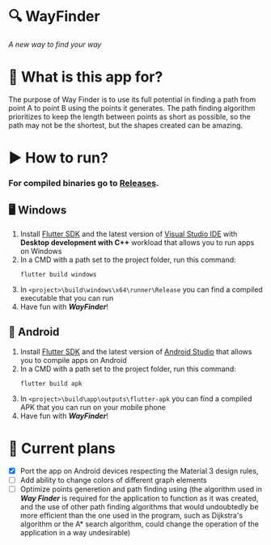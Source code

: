 # 🔍 WayFinder

*A new way to find your way*

# 🤔 What is this app for?

The purpose of Way Finder is to use its full potential in finding a path from point A to point B using the points it generates. The path finding algorithm prioritizes to keep the length between points as short as possible, so the path may not be the shortest, but the shapes created can be amazing.

# ▶️ How to run?

### For compiled binaries go to [Releases](https://github.com/vilible/way_finder/releases).

## 🖥️ Windows

1. Install [Flutter SDK](https://flutter.dev/) and the latest version of [Visual Studio IDE](https://visualstudio.microsoft.com/pl/) with **Desktop development with C++** workload that allows you to run apps on Windows
2. In a CMD with a path set to the project folder, run this command:
    ```
    flutter build windows
    ```
3. In `<project>\build\windows\x64\runner\Release` you can find a compiled executable that you can run
4. Have fun with ***WayFinder***!

## 📱 Android

1. Install [Flutter SDK](https://flutter.dev/) and the latest version of [Android Studio](https://developer.android.com/studio) that allows you to compile apps on Android
2. In a CMD with a path set to the project folder, run this command:
    ```
    flutter build apk
    ```
3. In `<project>\build\app\outputs\flutter-apk` you can find a compiled APK that you can run on your mobile phone
4. Have fun with ***WayFinder***!

# 📝 Current plans

- [x] Port the app on Android devices respecting the Material 3 design rules,
- [ ] Add ability to change colors of different graph elements
- [ ] Optimize points generetion and path finding using (the algorithm used in ***Way Finder*** is required for the application to function as it was created, and the use of other path finding algorithms that would undoubtedly be more efficient than the one used in the program, such as Dijkstra's algorithm or the A* search algorithm, could change the operation of the application in a way undesirable)